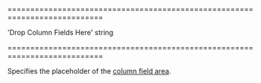 <!--**
/*-------------------------------------------
    Auto-generated file. Do not modify.
-------------------------------------------

**-->
===========================================================================
<!--default-->'Drop Column Fields Here'<!--/default-->
<!--type-->string<!--/type-->
===========================================================================

<!--shortDescription-->
Specifies the placeholder of the [column field area](/Documentation/Guide/Widgets/PivotGrid/Visual_Elements/#Field_Panel).
<!--/shortDescription-->

<!--fullDescription-->

<!--/fullDescription-->